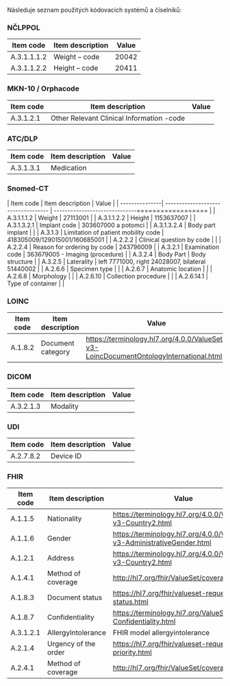 Následuje seznam použitých kódovacích systémů a číselníků:

### NČLPPOL
| Item code      | Item description        | Value                     |
| ---------------| ----------------------- | ------------------------- |
| A.3.1.1.1.2    | Weight – code           | 20042                     |
| A.3.1.1.2.2    | Height – code           | 20411                     |

### MKN-10 / Orphacode
| Item code      | Item description                         | Value                     |
| ---------------| ---------------------------------------- | ------------------------- |
| A.3.1.2.1      | Other Relevant Clinical Information -code|                           |

### ATC/DLP
| Item code      | Item description        | Value                     |
| ---------------| ----------------------- | ------------------------- |
| A.3.1.3.1      | Medication              |                           |

### Snomed-CT
| Item code      | Item description                    | Value                                            |
| ---------------| ----------------------------------- | ------------------------------================== |
| A.3.1.1.1.2    | Weight                              | 27113001                                         |
| A.3.1.1.2.2    | Height                              | 1153637007                                       |
| A.3.1.3.2.1    | Implant code                        | 303607000 a potomci                              |
| A.3.1.3.2.4    | Body part implant                   |                                                  |
| A.3.1.3        | Limitation of patient mobility code | 418305009/129015001/160685001                    |
| A.2.2.2        | Clinical question by code           |                                                  |
| A.2.2.4        | Reason for ordering by code         | 243796009                                        |
| A.3.2.1        | Examination code                    | 363679005 - Imaging (procedure)                  |
| A.3.2.4        | Body Part                           | Body structure                                   |
| A.3.2.5        | Laterality                          | left 7771000, right 24028007, bilateral 51440002 |
| A.2.6.6        | Specimen type                       |                                                  |
| A.2.6.7        | Anatomic location                   |                                                  |
| A.2.6.8        | Morphology                          |                                                  |
| A.2.6.10       | Collection procedure                |                                                  |
| A.2.6.14.1     | Type of container                   |                                                  |

### LOINC
| Item code      | Item description        | Value                                                                                 |
| ---------------| ----------------------- | ------------------------------------------------------------------------------------- |
| A.1.8.2        | Document category       | https://terminology.hl7.org/4.0.0/ValueSet-v3-LoincDocumentOntologyInternational.html |

### DICOM
| Item code      | Item description        | Value                     |
| ---------------| ----------------------- | ------------------------- |
| A.3.2.1.3      | Modality                |                           |

### UDI
| Item code      | Item description        | Value                     |
| ---------------| ----------------------- | ------------------------- |
| A.2.7.8.2      | Device ID               |                           |

### FHIR
| Item code      | Item description        | Value                                                                   |
| ---------------| ----------------------- | ----------------------------------------------------------------------- |
| A.1.1.5        | Nationality             | https://terminology.hl7.org/4.0.0/ValueSet-v3-Country2.html             |
| A.1.1.6        | Gender                  | https://terminology.hl7.org/4.0.0/ValueSet-v3-AdministrativeGender.html |
| A.1.2.1        | Address                 | https://terminology.hl7.org/4.0.0/ValueSet-v3-Country2.html             |
| A.1.4.1        | Method of coverage      | http://hl7.org/fhir/ValueSet/coverage-kind                              |
| A.1.8.3        | Document status         | https://hl7.org/fhir/valueset-request-status.html                       |
| A.1.8.7        | Confidentiality         | https://terminology.hl7.org/ValueSet-v3-Confidentiality.html            |
| A.3.1.2.1      | AllergyIntolerance      | FHIR model allergyintolerance                                           |
| A.2.1.4        | Urgency of the order    | https://hl7.org/fhir/valueset-request-priority.html                     |
| A.2.4.1        | Method of coverage      | http://hl7.org/fhir/ValueSet/coverage-kind                              |
